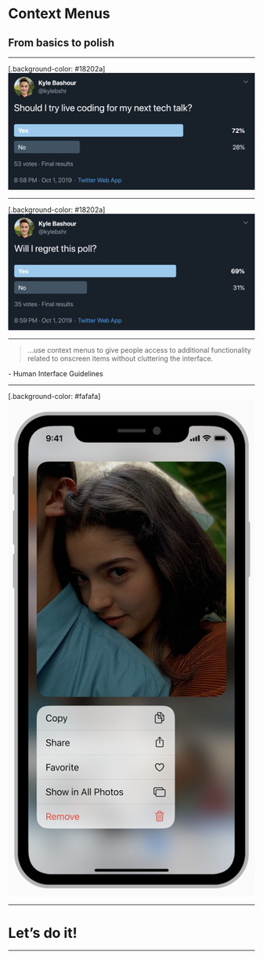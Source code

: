 # Context Menus
## **From basics to polish**

---

[.background-color: #18202a]
![inline](img/poll.png)

---

[.background-color: #18202a]
![inline](img/regret.png)

---

> ...use context menus to give people access to additional functionality related to onscreen items without cluttering the interface.

\- Human Interface Guidelines

---

[.background-color: #fafafa]
![inline](img/example.png)

---

# **Let’s do it!**

---
